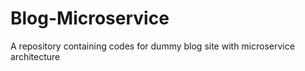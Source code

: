 # Blog-Microservice
A repository containing codes for dummy blog site with microservice architecture 
